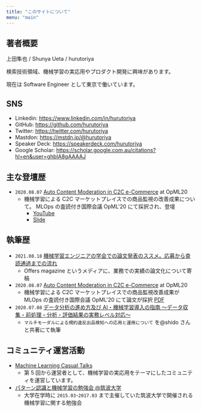 ```yaml
---
title: "このサイトについて"
menu: "main"
---
```


## 著者概要

上田隼也 / Shunya Ueta / hurutoriya

検索技術領域、機械学習の実応用やプロダクト開発に興味があります。

現在は Software Engineer として東京で働いています。

## SNS

- Linkedin: https://www.linkedin.com/in/hurutoriya
- GitHub: https://github.com/hurutoriya
- Twitter: https://twitter.com/hurutoriya
- Mastdon: https://mstdn.jp/@hurutoriya
- Speaker Deck: https://speakerdeck.com/hurutoriya
- Google Scholar: https://scholar.google.com.au/citations?hl=en&user=ghbIA8gAAAAJ

## 主な登壇歴

- `2020.08.07` [Auto Content Moderation in C2C e-Commerce](https://www.usenix.org/conference/opml20/presentation/ueta) at OpML20
  - 機械学習による C2C マーケットプレイスでの商品監視の改善成果について。 MLOps の査読付き国際会議 OpML'20 にて採択され、登壇
    - [YouTube](https://www.youtube.com/watch?v=_rvEcH_zyt4)
    - [Slide](https://speakerdeck.com/hurutoriya/auto-content-moderation-in-c2c-e-commerce-at-opml20)

## 執筆歴

- `2021.08.18` [機械学習エンジニアの学会での論文発表のススメ。応募から査読通過までの流れ](https://offers.jp/media/sidejob/workstyle/a_1966)
  - Offers magazine というメディアに、業務での実績の論文化について寄稿
- `2020.08.07` [Auto Content Moderation in C2C e-Commerce](https://www.usenix.org/conference/opml20/presentation/ueta) at OpML20
  - 機械学習による C2C マーケットプレイスでの商品監視改善成果が MLOps の査読付き国際会議 OpML'20 にて論文が採択 [PDF](https://www.usenix.org/system/files/opml20_paper_ueta_0.pdf)
- `2020.07.08` [データ分析の進め方及び AI・機械学習導入の指南 ～データ収集・前処理・分析・評価結果の実務レベル対応～](https://johokiko.co.jp/publishing/BC200701.php)
  - `マルチモーダルによる規約違反出品検知への応用と運用について` を@shido さんと共著にて執筆

## コミュニティ運営活動

- [Machine Learning Casual Talks](https://mlct.connpass.com/)
  - 第 5 回から運営者として、機械学習の実応用をテーマにしたコミュニティを運営しています。
- [パターン認識と機械学習の勉強会 @筑波大学](https://cs-cafe.connpass.com/)
  - 大学在学時に `2015.03`-`2017.03` まで主催していた筑波大学で開催される機械学習に関する勉強会
